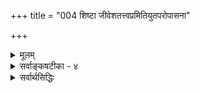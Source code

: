 +++
title = "004 शिष्टा जीवेशतत्त्वप्रमितियुतपरोपासना"

+++
<details><summary>मूलम्</summary>

शिष्टा जीवेशतत्त्वप्रमितियुतपरोपासना मुक्तिहेतुः शक्यस्तत्तत्प्रकारावगतिविरहिभिर्नैव याथात्म्यबोधः ।  
ते ते चार्था विदध्युः कुमतिविरचितास्तत्त्वबोधोपरोधं तस्मान्निर्धूतसर्वप्रतिमतविमतिं साधये सर्वमर्थम् ॥ ४ ॥
</details>

<details><summary>सर्वाङ्कषटीका - ४</summary>

ननु परमात्मोपासनमेव मुक्तिहेतुः सिद्धान्तसंमतः । एवं सति तत्त्वमुक्ताकलापग्रन्थधारणाभिधानं कस्मै पुरुषार्थायाभिधीयत इत्यत्राह - शिष्टेत्यादि । **जीवेशतत्त्वप्रमितियुतपरोपासना** = जीवेश्वररूपयोः तत्त्वयोः **प्रमितिः** = याथात्म्यज्ञानम्, तया **युता** = सहिता जीवेश्वरयाथात्म्यज्ञानपूर्विकेति यावत् । तादृशी **परोपासना** =परमात्मोपासनमेव मुक्तिहेतुः **शिष्टा** = विहिता । 'पृथगात्मानं प्रेरितारं च मत्वा जुष्टस्ततस्ते- नामृतत्वमेति' (श्वे. 1-6 ) इत्यादिश्रुतिविहिता ॥ 

ननु देहादिभ्यः पृथग्भूतमात्मानं प्रेरितारं परमात्मस्वरूपं मत्वेति 'अहं ब्रह्मास्मि' इति जीवब्रह्माभेदज्ञानं मुक्तिहेतुरुच्यते, न तत्त्वत्रयज्ञानमिति चेत्; तदा 'देहादिभ्यः' इत्यध्याहारक्लेशः, चकारवैयर्थ्यम्, प्रेरितृ- पदजुष्टादिपदानामस्वारस्यमित्याद्यनन्तदोषप्रसङ्गः । अतः आत्मानं प्रेरितारं च पृथङ्गत्वा, तेन जुष्टः, तत एवामृतत्वमेतीत्यर्थ एव स्वरसः । अपि च 'अहं ब्रह्मास्मि' इति ज्ञानमपि चिदचिदीश्वरतत्त्वज्ञानादेव भवेत्, न तु 'अहं ब्रह्मास्मि' इति वाक्यावृत्त्येत्यादिकमये (जीव. 29) विस्तरेण भविष्यति । जीवेति प्रकृतेरप्युपलक्षकम् । तथा च जीवात्मनः संसारहेतुभूतयोः देहात्मभ्रमस्वतन्त्रात्मभ्रमयोर्मध्ये चिदचिच्छब्दवाच्यप्रकृति- 'पुरुषतत्त्वज्ञानात् देहात्मभ्रमः, जीवेश्वरतत्त्वज्ञानात् स्वतन्त्रात्मभ्रमश्च निवर्तत इति तत्त्वत्रयज्ञानमावश्यकमिति भावः । अचिद्भेदः यदि चिति जीवे ज्ञेयः, तदा अचिद्विशेषाणां स्वरूपस्वभावादिकमपि ज्ञेयमेव । अतश्च तत्त्वत्रयतत्त्वज्ञानं तत्तत्तत्त्वानां सामान्यरूपाणां विशेषरूपाणां च यथावस्थितस्वरूपस्वभावादिज्ञानमन्तरा न सम्भवेदिति सर्वाण्येतान्यवश्यज्ञेयानीति परावरतत्त्वविचारः मुमुक्षोरावश्यक एव ॥ 

यद्यपि चिदचिदीश्वररूपतत्त्वत्रयमेव एतत्संप्रदायसिद्धम्, अथापि तदनुबन्धितया सन्ति बहूनि तत्त्वानि । सर्वाणि तानि संकलय्य पञ्चधा विभज्य पञ्चसरत्वेन तेषां रूपणात् 'कलापः' इत्यभिहितम् ॥ 

5. 

[[7]]

ते ते चार्था विदध्युः कुमतिविरचितास्तत्त्ववोधोपरोधं 

तस्मान्निर्धूतसर्वप्रतिमतविमतिं साधये सर्वमर्थम् ॥4॥ 

[ तत्त्वज्ञानस्य महत्त्वम् ] 

आवापोद्वापतः स्युः कतिकति कविधीचित्रवत् तत्तदर्थे- 

ष्वानन्त्यादस्तिनास्त्योरनवधिकुहनायुक्तिकान्ताः कृतान्ताः । 



ननु परमात्मा एक एव किल परमं तत्त्वम् । एवं सति त्रीणि वा तत्त्वानि कथं भवेयुः ? तदनुबन्धितया बहूनि वा तत्त्वानि कथं भवेयुरिति चेत्, तत् सत्यम् । परमं तु तत्त्वं एकमेव । अथापि 'परम' पदमेव ज्ञापयति अन्येषामपि अपरमतत्त्वानां सद्भावम् । अत एव श्रुतिरपि परमात्मानम् 'सत्यस्य २ 19/20 बृ. सत्यम्' इति वदति । अतस्तत्त्वमनेकधा । तस्य भावः तत्त्वमिति हि व्युत्पत्तिः । तच्च तत्तद्वस्तुस्वरूपानुगुणं भिद्यते बहुधा । 'किं पुनस्तत्त्वम्? सतश्च सद्भावः असदश्चासद्भावः । सत् सदिति गृह्यमाणं यथाभूतविपरीतं तत्त्वं भवति, असच्च असदिति गृह्यमाणं यथाभूतमविपरीतं तत्त्वं भवति' (न्या. भा. 1-1-1) इति हि महानैय्यायिकः । अस्तु नाम तत्त्वान्यनन्तानि तरतमभावापन्नानि । तेषां ज्ञानं कोपयुज्यत इति चेत्; सकलेतरविलक्षणतया हि गृह्यमाणं परमात्मतत्त्वं परमतत्त्वं भवेत् । अतः कर्तव्य एव यावच्छक्ति इतरतत्त्वानामपि विचारः । ये तु मृदुमतयस्तान् प्रत्यस्त्येवार्षवचनम् 'शास्त्रज्ञानं बहुकेशं बुद्धेश्चलनकारणम् । उपदेशाद्धरिं बुध्वा विरमेत्सर्वकर्मसु ॥' इति ॥ 

[[1]]

एतत्सर्वमभिप्रेत्याह - शक्य इत्यादि । **तत्तत्प्रकाराणाम्** = तत्तत्तत्त्वेषु विद्यमानानां प्रकारभेदादीनाम् **अवगतिः** =याथात्म्यज्ञानम्, **तद्विरहिभिः** = तद्रहितैः **याथात्म्यबोधः** = यथावस्थितवस्तुयाथात्म्यज्ञानम् नैव **शक्यः** = प्राप्तुं सर्वथा न शक्यः । अतः केवलतत्त्वत्रयज्ञानं निश्शङ्कपरोपासनासहकारि न भवितुमर्हति । अतः कूलंकषविचारः आवश्यकः । नन्वस्तु तत्त्वत्रयादिज्ञानमावश्यकम् । अथापि परमतखण्डनस्य का प्रसक्तिः ? इत्यत्राह - ते ते चार्था इत्यादि । **कुमतिभिः** = कुयुक्तिमद्भिः कुतार्किकैः **विरचिताः** = कल्पिताः; ते ते चार्थाः इति कल्पनाबहुत्वदृष्ट्या, तत्त्वबोधस्य उपरोधं विदध्युः । तस्मात् निर्धूतसर्वप्रतिमतविमतिं सर्वम् अर्थं साधये । निर्धूताः सर्वाः प्रतिमतानां **विमतयः** = विरुद्धा मतयः, विविधा मंतयो वा यस्मादर्थात् सः। तादृशं सर्वमपि अर्थं साधये । सर्वेष्वपि प्रमेयेषु प्रतिपक्षिणां कुयुक्तिनिरसनपूर्वकं सिद्धान्तं सर्वं प्रदर्शयामीति भावः । अत एव ग्रन्थान्ते 'निश्शेषां वस्तुवृत्तिं निपुणमिह मया न्यस्यता क्वापि कोणे' ( अद्रव्य. 135 ) इति एतद्ग्रन्थस्य सर्वार्थगर्भत्वं वक्ति ॥ ४ ॥
</details>

<details><summary>सर्वार्थसिद्धिः</summary>

नन्वपवर्गसिद्धौ यदन्तरङ्गं तदेव विशदं तदर्थिभिरवगन्तव्यम्, तावदेव शिष्यादिभ्योऽपि प्रवर्तितव्यम्, किमन्यैरिह कीर्त्यमानैरित्यत्राह - शिष्टेति । शिष्टा - चोदितेत्यर्थः । जीवेशावेव तत्त्वे जीवेशतत्त्वे; तयोः प्रमितिरिहागमजन्या । परोपास्तेस्तत्त्वज्ञानमितिकर्तव्यता, नतु स्वयं साधनम् । प्रमितियुता - प्रमितिजनितानुस्मृतिपूर्विकेत्यर्थः । तदभिप्रायेणोक्तं जीवपरमात्मयाथात्म्यज्ञानपूर्विकेत्यादि । परोपासनेति सर्वविद्याभिप्रायं, परस्य ब्रह्मण उपासनेति वा । शक्य इत्यादि - न हि द्रव्याद्रव्यविभागाभावे शिष्टोपासनमूलकतत्त्वप्रतीतिसिद्धिः । तत्त्वनिरूपणाभावे च तत्त्वनिर्णयोपयुक्तयोस्तर्कानुमानयोर्व्याप्तिः शङ्काकलङ्किता स्यात् । परोक्तानुमानानामन्यतरासिद्ध्यनैकान्तिकत्वाद्युद्भावनं च कथं स्यात्? परो वा कथमस्मत्सिद्धान्तानभिज्ञः कथायामस्माभिरधिकुर्यात्? परकल्पितार्थभङ्गेन तदहङ्कारखण्डनं च तत्त्वाध्यवसायसंरक्षणार्थम् । तत्तदिति प्रस्तुतौ जीवेशौ गृह्येते । अथवा तत्तत्प्रकृत्यादिप्रकारबोधाभावे तत्तत्प्रतिसंबन्धिकं तयोरपि याथात्म्यं नावगम्येत । ते ते चार्थाः ब्रह्मविवर्तपरिणामभिन्नाभिन्नत्वादयः । कुमतिविरचिताः - कुदृष्टिभिः कल्पिताः, भ्रान्तिविजृम्भिता इति वा । अत एव कुमतिभिरर्थ्यन्त इत्यर्थाः न तु परमार्थाः । प्रतिमतैर्विमतिः - विवादः, तत्प्रसूता वा विरुद्धबुद्धिः । सर्वमर्थं - मुमुक्षुभिर्ज्ञातव्यम् । परम्परयेत्यर्थः ॥४॥
</details>
